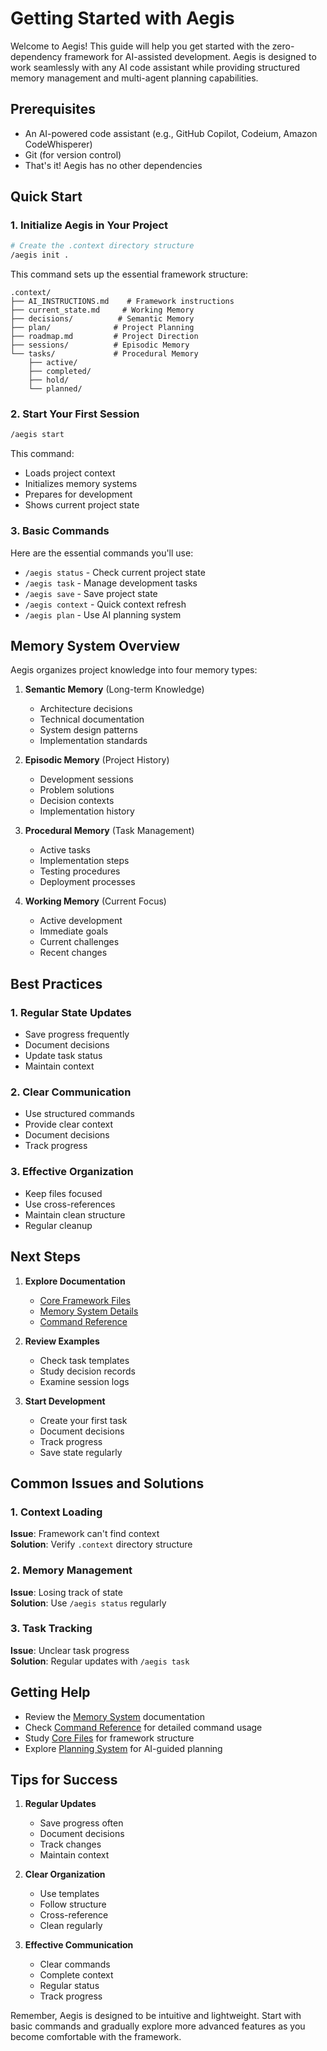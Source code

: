 # Getting Started with Aegis

Welcome to Aegis! This guide will help you get started with the zero-dependency framework for AI-assisted development. Aegis is designed to work seamlessly with any AI code assistant while providing structured memory management and multi-agent planning capabilities.

## Prerequisites

- An AI-powered code assistant (e.g., GitHub Copilot, Codeium, Amazon CodeWhisperer)
- Git (for version control)
- That's it! Aegis has no other dependencies

## Quick Start

### 1. Initialize Aegis in Your Project

```bash
# Create the .context directory structure
/aegis init .
```

This command sets up the essential framework structure:
```
.context/
├── AI_INSTRUCTIONS.md    # Framework instructions
├── current_state.md     # Working Memory
├── decisions/          # Semantic Memory
├── plan/              # Project Planning
├── roadmap.md         # Project Direction
├── sessions/          # Episodic Memory
└── tasks/             # Procedural Memory
    ├── active/
    ├── completed/
    ├── hold/
    └── planned/
```

### 2. Start Your First Session

```bash
/aegis start
```

This command:
- Loads project context
- Initializes memory systems
- Prepares for development
- Shows current project state

### 3. Basic Commands

Here are the essential commands you'll use:

- `/aegis status` - Check current project state
- `/aegis task` - Manage development tasks
- `/aegis save` - Save project state
- `/aegis context` - Quick context refresh
- `/aegis plan` - Use AI planning system

## Memory System Overview

Aegis organizes project knowledge into four memory types:

1. **Semantic Memory** (Long-term Knowledge)
   - Architecture decisions
   - Technical documentation
   - System design patterns
   - Implementation standards

2. **Episodic Memory** (Project History)
   - Development sessions
   - Problem solutions
   - Decision contexts
   - Implementation history

3. **Procedural Memory** (Task Management)
   - Active tasks
   - Implementation steps
   - Testing procedures
   - Deployment processes

4. **Working Memory** (Current Focus)
   - Active development
   - Immediate goals
   - Current challenges
   - Recent changes

## Best Practices

### 1. Regular State Updates
- Save progress frequently
- Document decisions
- Update task status
- Maintain context

### 2. Clear Communication
- Use structured commands
- Provide clear context
- Document decisions
- Track progress

### 3. Effective Organization
- Keep files focused
- Use cross-references
- Maintain clean structure
- Regular cleanup

## Next Steps

1. **Explore Documentation**
   - [Core Framework Files](./core_files.md)
   - [Memory System Details](./memory_system.md)
   - [Command Reference](./commands/aegis_start.md)

2. **Review Examples**
   - Check task templates
   - Study decision records
   - Examine session logs

3. **Start Development**
   - Create your first task
   - Document decisions
   - Track progress
   - Save state regularly

## Common Issues and Solutions

### 1. Context Loading
**Issue**: Framework can't find context  
**Solution**: Verify `.context` directory structure

### 2. Memory Management
**Issue**: Losing track of state  
**Solution**: Use `/aegis status` regularly

### 3. Task Tracking
**Issue**: Unclear task progress  
**Solution**: Regular updates with `/aegis task`

## Getting Help

- Review the [Memory System](./memory_system.md) documentation
- Check [Command Reference](./commands/) for detailed command usage
- Study [Core Files](./core_files.md) for framework structure
- Explore [Planning System](./planning/overview.md) for AI-guided planning

## Tips for Success

1. **Regular Updates**
   - Save progress often
   - Document decisions
   - Track changes
   - Maintain context

2. **Clear Organization**
   - Use templates
   - Follow structure
   - Cross-reference
   - Clean regularly

3. **Effective Communication**
   - Clear commands
   - Complete context
   - Regular status
   - Track progress

Remember, Aegis is designed to be intuitive and lightweight. Start with basic commands and gradually explore more advanced features as you become comfortable with the framework.
